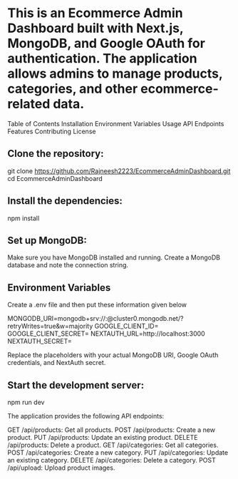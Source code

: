 # This is an Ecommerce Admin Dashboard built with Next.js, MongoDB, and Google OAuth for authentication. The application allows admins to manage products, categories, and other ecommerce-related data.

Table of Contents
Installation
Environment Variables
Usage
API Endpoints
Features
Contributing
License

## Clone the repository:

git clone https://github.com/Rajneesh2223/EcommerceAdminDashboard.git
cd EcommerceAdminDashboard

## Install the dependencies:
npm install
## Set up MongoDB:
Make sure you have MongoDB installed and running.
Create a MongoDB database and note the connection string.
## Environment Variables
Create a .env file and then put these information given below

MONGODB_URI=mongodb+srv://<username>:<password>@cluster0.mongodb.net/<database>?retryWrites=true&w=majority
GOOGLE_CLIENT_ID=<your-google-client-id>
GOOGLE_CLIENT_SECRET=<your-google-client-secret>
NEXTAUTH_URL=http://localhost:3000
NEXTAUTH_SECRET=<your-next-auth-secret>

Replace the placeholders with your actual MongoDB URI, Google OAuth credentials, and NextAuth secret.

## Start the development server:
npm run dev

The application provides the following API endpoints:

GET /api/products: Get all products.
POST /api/products: Create a new product.
PUT /api/products: Update an existing product.
DELETE /api/products: Delete a product.
GET /api/categories: Get all categories.
POST /api/categories: Create a new category.
PUT /api/categories: Update an existing category.
DELETE /api/categories: Delete a category.
POST /api/upload: Upload product images.
